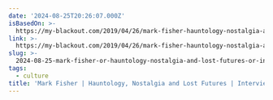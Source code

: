 ```yaml
---
date: '2024-08-25T20:26:07.000Z'
isBasedOn: >-
  https://my-blackout.com/2019/04/26/mark-fisher-hauntology-nostalgia-and-lost-futures-interviewed-by-v-mannucci-v-mattioli/
link: >-
  https://my-blackout.com/2019/04/26/mark-fisher-hauntology-nostalgia-and-lost-futures-interviewed-by-v-mannucci-v-mattioli/
slug: >-
  2024-08-25-mark-fisher-or-hauntology-nostalgia-and-lost-futures-or-interviewed-by-v-ma
tags:
  - culture
title: 'Mark Fisher | Hauntology, Nostalgia and Lost Futures | Interviewed by V. Ma'
---
```

 

